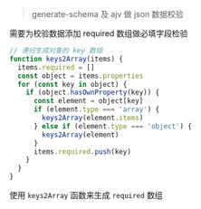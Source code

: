 > generate-schema 及 ajv 做 json 数据校验

需要为校验数据添加 required 数组做必填字段检验

```js
// 递归生成对象的 key 数组
function keys2Array(items) {
  items.required = []
  const object = items.properties
  for (const key in object) {
    if (object.hasOwnProperty(key)) {
      const element = object[key]
      if (element.type === 'array') {
        keys2Array(element.items)
      } else if (element.type === 'object') {
        keys2Array(element)
      }
      items.required.push(key)
    }
  }
}
```

使用 `keys2Array` 函数来生成 `required` 数组